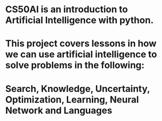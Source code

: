# CS50AI is an introduction to Artificial Intelligence with python. 
# This project covers lessons in how we can use artificial intelligence to solve problems in the following:
# Search, Knowledge, Uncertainty, Optimization, Learning, Neural Network and Languages
